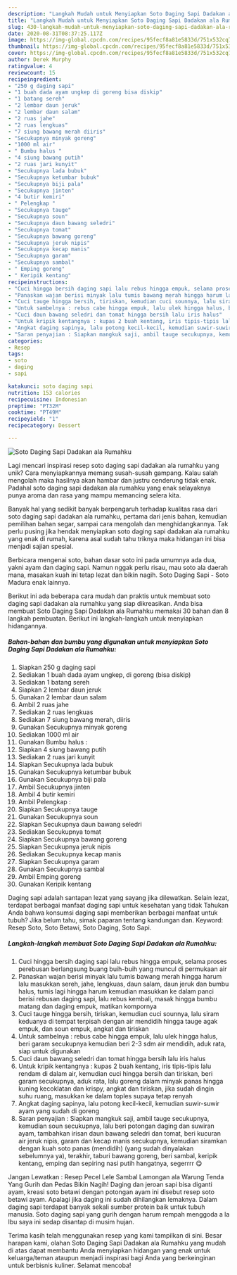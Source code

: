 ```yaml
---
description: "Langkah Mudah untuk Menyiapkan Soto Daging Sapi Dadakan ala Rumahku, Enak"
title: "Langkah Mudah untuk Menyiapkan Soto Daging Sapi Dadakan ala Rumahku, Enak"
slug: 430-langkah-mudah-untuk-menyiapkan-soto-daging-sapi-dadakan-ala-rumahku-enak
date: 2020-08-31T08:37:25.117Z
image: https://img-global.cpcdn.com/recipes/95fecf8a81e5833d/751x532cq70/soto-daging-sapi-dadakan-ala-rumahku-foto-resep-utama.jpg
thumbnail: https://img-global.cpcdn.com/recipes/95fecf8a81e5833d/751x532cq70/soto-daging-sapi-dadakan-ala-rumahku-foto-resep-utama.jpg
cover: https://img-global.cpcdn.com/recipes/95fecf8a81e5833d/751x532cq70/soto-daging-sapi-dadakan-ala-rumahku-foto-resep-utama.jpg
author: Derek Murphy
ratingvalue: 4
reviewcount: 15
recipeingredient:
- "250 g daging sapi"
- "1 buah dada ayam ungkep di goreng bisa diskip"
- "1 batang sereh"
- "2 lembar daun jeruk"
- "2 lembar daun salam"
- "2 ruas jahe"
- "2 ruas lengkuas"
- "7 siung bawang merah diiris"
- "Secukupnya minyak goreng"
- "1000 ml air"
- " Bumbu halus "
- "4 siung bawang putih"
- "2 ruas jari kunyit"
- "Secukupnya lada bubuk"
- "Secukupnya ketumbar bubuk"
- "Secukupnya biji pala"
- "Secukupnya jinten"
- "4 butir kemiri"
- " Pelengkap "
- "Secukupnya tauge"
- "Secukupnya soun"
- "Secukupnya daun bawang seledri"
- "Secukupnya tomat"
- "Secukupnya bawang goreng"
- "Secukupnya jeruk nipis"
- "Secukupnya kecap manis"
- "Secukupnya garam"
- "Secukupnya sambal"
- " Emping goreng"
- " Keripik kentang"
recipeinstructions:
- "Cuci hingga bersih daging sapi lalu rebus hingga empuk, selama proses perebusan berlangsung buang buih-buih yang muncul di permukaan air"
- "Panaskan wajan berisi minyak lalu tumis bawang merah hingga harum lalu masukkan sereh, jahe, lengkuas, daun salam, daun jeruk dan bumbu halus, tumis lagi hingga harum kemudian masukkan ke dalam panci berisi rebusan daging sapi, lalu rebus kembali, masak hingga bumbu matang dan daging empuk, matikan kompornya"
- "Cuci tauge hingga bersih, tiriskan, kemudian cuci sounnya, lalu siram keduanya di tempat terpisah dengan air mendidih hingga tauge agak empuk, dan soun empuk, angkat dan tiriskan"
- "Untuk sambelnya : rebus cabe hingga empuk, lalu ulek hingga halus, beri garam secukupnya kemudian beri 2-3 sdm air mendidih, aduk rata, siap untuk digunakan"
- "Cuci daun bawang seledri dan tomat hingga bersih lalu iris halus"
- "Untuk kripik kentangnya : kupas 2 buah kentang, iris tipis-tipis lalu rendam di dalam air, kemudian cuci hingga bersih dan tiriskan, beri garam secukupnya, aduk rata, lalu goreng dalam minyak panas hingga kuning kecoklatan dan krispy, angkat dan tiriskan, jika sudah dingin suhu ruang, masukkan ke dalam toples supaya tetap renyah"
- "Angkat daging sapinya, lalu potong kecil-kecil, kemudian suwir-suwir ayam yang sudah di goreng"
- "Saran penyajian : Siapkan mangkuk saji, ambil tauge secukupnya, kemudian soun secukupnya, lalu beri potongan daging dan suwiran ayam, tambahkan irisan daun bawang seledri dan tomat, beri kucuran air jeruk nipis, garam dan kecap manis secukupnya, kemudian siramkan dengan kuah soto panas (mendidih) (yang sudah dinyalakan sebelumnya ya), terakhir, taburi bawang goreng, beri sambal, keripik kentang, emping dan sepiring nasi putih hangatnya, segerrrr 😋"
categories:
- Resep
tags:
- soto
- daging
- sapi

katakunci: soto daging sapi 
nutrition: 153 calories
recipecuisine: Indonesian
preptime: "PT32M"
cooktime: "PT49M"
recipeyield: "1"
recipecategory: Dessert

---
```



![Soto Daging Sapi Dadakan ala Rumahku](https://img-global.cpcdn.com/recipes/95fecf8a81e5833d/751x532cq70/soto-daging-sapi-dadakan-ala-rumahku-foto-resep-utama.jpg)

Lagi mencari inspirasi resep soto daging sapi dadakan ala rumahku yang unik? Cara menyiapkannya memang susah-susah gampang. Kalau salah mengolah maka hasilnya akan hambar dan justru cenderung tidak enak. Padahal soto daging sapi dadakan ala rumahku yang enak selayaknya punya aroma dan rasa yang mampu memancing selera kita.

Banyak hal yang sedikit banyak berpengaruh terhadap kualitas rasa dari soto daging sapi dadakan ala rumahku, pertama dari jenis bahan, kemudian pemilihan bahan segar, sampai cara mengolah dan menghidangkannya. Tak perlu pusing jika hendak menyiapkan soto daging sapi dadakan ala rumahku yang enak di rumah, karena asal sudah tahu triknya maka hidangan ini bisa menjadi sajian spesial.

Berbicara mengenai soto, bahan dasar soto ini pada umumnya ada dua, yakni ayam dan daging sapi. Namun nggak perlu risau, mau soto ala daerah mana, masakan kuah ini tetap lezat dan bikin nagih. Soto Daging Sapi - Soto Madura enak lainnya.


Berikut ini ada beberapa cara mudah dan praktis untuk membuat soto daging sapi dadakan ala rumahku yang siap dikreasikan. Anda bisa membuat Soto Daging Sapi Dadakan ala Rumahku memakai 30 bahan dan 8 langkah pembuatan. Berikut ini langkah-langkah untuk menyiapkan hidangannya.

<!--inarticleads1-->

##### Bahan-bahan dan bumbu yang digunakan untuk menyiapkan Soto Daging Sapi Dadakan ala Rumahku:

1. Siapkan 250 g daging sapi
1. Sediakan 1 buah dada ayam ungkep, di goreng (bisa diskip)
1. Sediakan 1 batang sereh
1. Siapkan 2 lembar daun jeruk
1. Gunakan 2 lembar daun salam
1. Ambil 2 ruas jahe
1. Sediakan 2 ruas lengkuas
1. Sediakan 7 siung bawang merah, diiris
1. Gunakan Secukupnya minyak goreng
1. Sediakan 1000 ml air
1. Gunakan  Bumbu halus :
1. Siapkan 4 siung bawang putih
1. Sediakan 2 ruas jari kunyit
1. Siapkan Secukupnya lada bubuk
1. Gunakan Secukupnya ketumbar bubuk
1. Gunakan Secukupnya biji pala
1. Ambil Secukupnya jinten
1. Ambil 4 butir kemiri
1. Ambil  Pelengkap :
1. Siapkan Secukupnya tauge
1. Gunakan Secukupnya soun
1. Siapkan Secukupnya daun bawang seledri
1. Sediakan Secukupnya tomat
1. Siapkan Secukupnya bawang goreng
1. Siapkan Secukupnya jeruk nipis
1. Sediakan Secukupnya kecap manis
1. Siapkan Secukupnya garam
1. Gunakan Secukupnya sambal
1. Ambil  Emping goreng
1. Gunakan  Keripik kentang


Daging sapi adalah santapan lezat yang sayang jika dilewatkan. Selain lezat, terdapat berbagai manfaat daging sapi untuk kesehatan yang tidak Tahukan Anda bahwa konsumsi daging sapi memberikan berbagai manfaat untuk tubuh? Jika belum tahu, simak paparan tentang kandungan dan. Keyword: Resep Soto, Soto Betawi, Soto Daging, Soto Sapi. 

<!--inarticleads2-->

##### Langkah-langkah membuat Soto Daging Sapi Dadakan ala Rumahku:

1. Cuci hingga bersih daging sapi lalu rebus hingga empuk, selama proses perebusan berlangsung buang buih-buih yang muncul di permukaan air
1. Panaskan wajan berisi minyak lalu tumis bawang merah hingga harum lalu masukkan sereh, jahe, lengkuas, daun salam, daun jeruk dan bumbu halus, tumis lagi hingga harum kemudian masukkan ke dalam panci berisi rebusan daging sapi, lalu rebus kembali, masak hingga bumbu matang dan daging empuk, matikan kompornya
1. Cuci tauge hingga bersih, tiriskan, kemudian cuci sounnya, lalu siram keduanya di tempat terpisah dengan air mendidih hingga tauge agak empuk, dan soun empuk, angkat dan tiriskan
1. Untuk sambelnya : rebus cabe hingga empuk, lalu ulek hingga halus, beri garam secukupnya kemudian beri 2-3 sdm air mendidih, aduk rata, siap untuk digunakan
1. Cuci daun bawang seledri dan tomat hingga bersih lalu iris halus
1. Untuk kripik kentangnya : kupas 2 buah kentang, iris tipis-tipis lalu rendam di dalam air, kemudian cuci hingga bersih dan tiriskan, beri garam secukupnya, aduk rata, lalu goreng dalam minyak panas hingga kuning kecoklatan dan krispy, angkat dan tiriskan, jika sudah dingin suhu ruang, masukkan ke dalam toples supaya tetap renyah
1. Angkat daging sapinya, lalu potong kecil-kecil, kemudian suwir-suwir ayam yang sudah di goreng
1. Saran penyajian : Siapkan mangkuk saji, ambil tauge secukupnya, kemudian soun secukupnya, lalu beri potongan daging dan suwiran ayam, tambahkan irisan daun bawang seledri dan tomat, beri kucuran air jeruk nipis, garam dan kecap manis secukupnya, kemudian siramkan dengan kuah soto panas (mendidih) (yang sudah dinyalakan sebelumnya ya), terakhir, taburi bawang goreng, beri sambal, keripik kentang, emping dan sepiring nasi putih hangatnya, segerrrr 😋


Jangan Lewatkan : Resep Pecel Lele Sambal Lamongan ala Warung Tenda Yang Gurih dan Pedas Bikin Nagih! Daging dan jeroan sapi bisa diganti ayam, kreasi soto betawi dengan potongan ayam ini disebut resep soto betawi ayam. Apalagi jika daging ini sudah dihilangkan lemaknya. Dalam daging sapi terdapat banyak sekali sumber protein baik untuk tubuh manusia. Soto daging sapi yang gurih dengan harum rempah menggoda a la Ibu saya ini sedap disantap di musim hujan. 

Terima kasih telah menggunakan resep yang kami tampilkan di sini. Besar harapan kami, olahan Soto Daging Sapi Dadakan ala Rumahku yang mudah di atas dapat membantu Anda menyiapkan hidangan yang enak untuk keluarga/teman ataupun menjadi inspirasi bagi Anda yang berkeinginan untuk berbisnis kuliner. Selamat mencoba!
